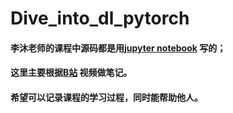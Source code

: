 # Dive_into_dl_pytorch
#### 李沐老师的课程中源码都是用[jupyter notebook](https://zh-v2.d2l.ai/chapter_preliminaries/) 写的；
#### 这里主要根据[B站](https://space.bilibili.com/1567748478/channel/seriesdetail?sid=358497) 视频做笔记。
#### 希望可以记录课程的学习过程，同时能帮助他人。

